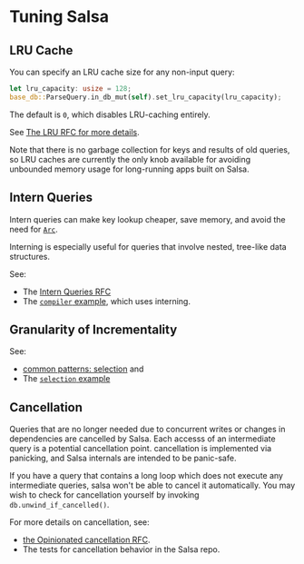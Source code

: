 # Tuning Salsa

## LRU Cache

You can specify an LRU cache size for any non-input query:

```rs
let lru_capacity: usize = 128;
base_db::ParseQuery.in_db_mut(self).set_lru_capacity(lru_capacity);
```

The default is `0`, which disables LRU-caching entirely.

See [The LRU RFC for more details](./rfcs/RFC0004-LRU.md).

Note that there is no garbage collection for keys and
results of old queries, so LRU caches are currently the
only knob available for avoiding unbounded memory usage
for long-running apps built on Salsa.

## Intern Queries

Intern queries can make key lookup cheaper, save memory, and
avoid the need for [`Arc`](https://doc.rust-lang.org/std/sync/struct.Arc.html).

Interning is especially useful for queries that involve nested,
tree-like data structures.

See:
- The [Intern Queries RFC](./rfcs/RFC0002-Intern-Queries.md)
- The [`compiler` example](https://github.com/salsa-rs/salsa/blob/master/examples/compiler/main.rs),
which uses interning.

## Granularity of Incrementality

See:
- [common patterns: selection](./common_patterns/selection.md) and
- The [`selection` example](https://github.com/salsa-rs/salsa/blob/master/examples/selection/main.rs)

## Cancellation

Queries that are no longer needed due to concurrent writes or changes in dependencies are cancelled
by Salsa. Each accesss of an intermediate query is a potential cancellation point. cancellation is
implemented via panicking, and Salsa internals are intended to be panic-safe.

If you have a query that contains a long loop which does not execute any intermediate queries,
salsa won't be able to cancel it automatically. You may wish to check for cancellation yourself
by invoking `db.unwind_if_cancelled()`.

For more details on cancellation, see:
- [the Opinionated cancellation RFC](./rfcs/RFC0007-Opinionated-Cancelation.md).
- The tests for cancellation behavior in the Salsa repo.

